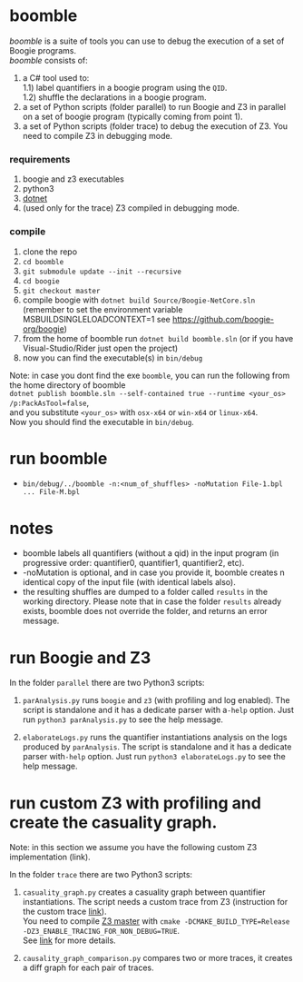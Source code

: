 # boomble
*boomble* is a suite of tools you can use to debug the execution of a set of Boogie programs.  
*boomble* consists of:  

1) a C# tool used to:  
  1.1) label quantifiers in a boogie program using the `QID`.  
  1.2) shuffle the declarations in a boogie program.  
2) a set of Python scripts (folder parallel) to run Boogie and Z3 in parallel on a set of boogie program (typically coming from point 1).  
3) a set of Python scripts (folder trace) to debug the execution of Z3. You need to compile Z3 in debugging mode.  

### requirements
1) boogie and z3 executables  
2) python3
3) [dotnet](https://docs.microsoft.com/en-us/dotnet/core/install/)
4) (used only for the trace) Z3 compiled in debugging mode.  

### compile
1) clone the repo
2) `cd boomble`
3) `git submodule update --init --recursive`
4) `cd boogie`
5) `git checkout master`
6) compile boogie with `dotnet build Source/Boogie-NetCore.sln` 
(remember to set the environment variable MSBUILDSINGLELOADCONTEXT=1 see https://github.com/boogie-org/boogie)
7) from the home of boomble run `dotnet build boomble.sln` (or if you have Visual-Studio/Rider just open the project)
8) now you can find the executable(s) in `bin/debug`

Note: in case you dont find the exe `boomble`, you can run the following from the home directory of boomble  
`dotnet publish boomble.sln --self-contained true --runtime <your_os> /p:PackAsTool=false`,  
and you substitute `<your_os>` with `osx-x64` or `win-x64` or `linux-x64`.  
Now you should find the executable in `bin/debug`.

# run boomble
* `bin/debug/../boomble -n:<num_of_shuffles> -noMutation File-1.bpl ... File-M.bpl`

# notes
* boomble labels all quantifiers (without a qid) in the input program (in progressive order: quantifier0, quantifier1, quantifier2, etc).
* -noMutation is optional, and in case you provide it, boomble creates n identical copy of the input file (with identical labels also).
* the resulting shuffles are dumped to a folder called `results` in the working directory. 
Please note that in case the folder `results` already exists, boomble does not override the folder, and returns an error message. 

# run Boogie and Z3

In the folder `parallel` there are two Python3 scripts:

1) `parAnalysis.py` runs `boogie` and `z3` (with profiling and log enabled). The script is standalone and it has a dedicate parser with a`-help` option. Just run `python3 parAnalysis.py` to see the help message.

2) `elaborateLogs.py` runs the quantifier instantiations analysis on the logs produced by `parAnalysis`. The script is standalone and it has a dedicate parser with`-help` option. Just run `python3 elaborateLogs.py` to see the help message.

# run custom Z3 with profiling and create the casuality graph.

Note: in this section we assume you have the following custom Z3 implementation (link).

In the folder `trace` there are two Python3 scripts:

1) `casuality_graph.py` creates a casuality graph between quantifier instantiations. The script needs
a custom trace from Z3 (instruction for the custom trace [link](https://github.com/rospoly/z3/blob/prototype/README.md)).  
You need to compile [Z3 master](https://github.com/Z3Prover/z3) with `cmake -DCMAKE_BUILD_TYPE=Release -DZ3_ENABLE_TRACING_FOR_NON_DEBUG=TRUE`.  
See [link](https://github.com/Z3Prover/z3/blob/master/README-CMake.md) for more details.

2) `causality_graph_comparison.py` compares two or more traces, it creates a diff graph for each pair of traces.
